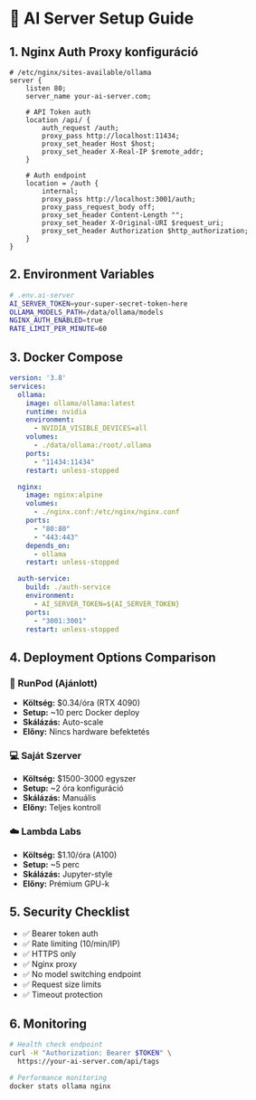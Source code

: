 # 🤖 AI Server Setup Guide

## 1. Nginx Auth Proxy konfiguráció

```nginx
# /etc/nginx/sites-available/ollama
server {
    listen 80;
    server_name your-ai-server.com;

    # API Token auth
    location /api/ {
        auth_request /auth;
        proxy_pass http://localhost:11434;
        proxy_set_header Host $host;
        proxy_set_header X-Real-IP $remote_addr;
    }

    # Auth endpoint
    location = /auth {
        internal;
        proxy_pass http://localhost:3001/auth;
        proxy_pass_request_body off;
        proxy_set_header Content-Length "";
        proxy_set_header X-Original-URI $request_uri;
        proxy_set_header Authorization $http_authorization;
    }
}
```

## 2. Environment Variables

```bash
# .env.ai-server
AI_SERVER_TOKEN=your-super-secret-token-here
OLLAMA_MODELS_PATH=/data/ollama/models
NGINX_AUTH_ENABLED=true
RATE_LIMIT_PER_MINUTE=60
```

## 3. Docker Compose

```yaml
version: '3.8'
services:
  ollama:
    image: ollama/ollama:latest
    runtime: nvidia
    environment:
      - NVIDIA_VISIBLE_DEVICES=all
    volumes:
      - ./data/ollama:/root/.ollama
    ports:
      - "11434:11434"
    restart: unless-stopped

  nginx:
    image: nginx:alpine
    volumes:
      - ./nginx.conf:/etc/nginx/nginx.conf
    ports:
      - "80:80"
      - "443:443"
    depends_on:
      - ollama
    restart: unless-stopped

  auth-service:
    build: ./auth-service
    environment:
      - AI_SERVER_TOKEN=${AI_SERVER_TOKEN}
    ports:
      - "3001:3001"
    restart: unless-stopped
```

## 4. Deployment Options Comparison

### 🚀 RunPod (Ajánlott)
- **Költség:** $0.34/óra (RTX 4090)
- **Setup:** ~10 perc Docker deploy
- **Skálázás:** Auto-scale
- **Előny:** Nincs hardware befektetés

### 💻 Saját Szerver
- **Költség:** $1500-3000 egyszer
- **Setup:** ~2 óra konfiguráció  
- **Skálázás:** Manuális
- **Előny:** Teljes kontroll

### ☁️ Lambda Labs
- **Költség:** $1.10/óra (A100)
- **Setup:** ~5 perc
- **Skálázás:** Jupyter-style
- **Előny:** Prémium GPU-k

## 5. Security Checklist

- ✅ Bearer token auth
- ✅ Rate limiting (10/min/IP)
- ✅ HTTPS only
- ✅ Nginx proxy
- ✅ No model switching endpoint
- ✅ Request size limits
- ✅ Timeout protection

## 6. Monitoring

```bash
# Health check endpoint
curl -H "Authorization: Bearer $TOKEN" \
  https://your-ai-server.com/api/tags

# Performance monitoring  
docker stats ollama nginx
```